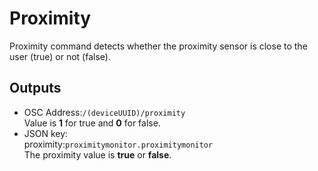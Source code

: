# Proximity

Proximity command detects whether the proximity sensor is close to the user (true) or not (false).

## Outputs

- OSC Address:`/(deviceUUID)/proximity`  
Value is **1** for true and **0** for false.
- JSON key:  
 proximity:`proximitymonitor.proximitymonitor`  
  The proximity value is **true** or **false**.
